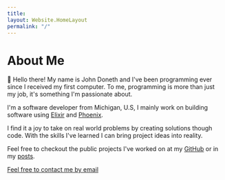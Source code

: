 ```yaml
---
title:
layout: Website.HomeLayout
permalink: "/"
---
```


# About Me

👋 Hello there! My name is John Doneth and I've been programming ever since I received my first computer. To me, programming is more than just my job, it's something I'm passionate about.

I'm a software developer from Michigan, U.S, I mainly work on building software using [Elixir](https://elixir-lang.org/) and [Phoenix](https://www.phoenixframework.org/).

I find it a joy to take on real world problems by creating solutions though code. With the skills I've learned I can bring project ideas into reality. 
    
Feel free to checkout the public projects I've worked on at my [GitHub](https://github.com/JohnDoneth) or in my [posts](/posts).

<a href="mailto:doneth7@gmail.com">Feel free to contact me by email</a></p>
